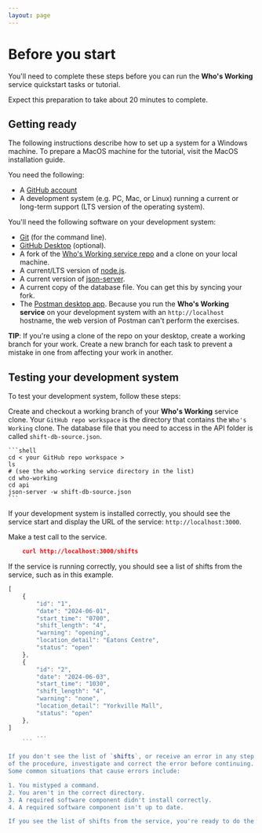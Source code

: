 ```yaml
---
layout: page
---
```


# Before you start

You'll need to complete these steps before you can run the **Who's Working** service quickstart tasks or tutorial.

Expect this preparation to take about 20 minutes to complete.

## Getting ready

The following instructions describe how to set up a system for a Windows machine. To prepare a MacOS machine for the tutorial, visit the MacOS installation guide.

You need the following:

* A [GitHub account](https://github.com)
* A development system (e.g. PC, Mac, or Linux) running a current or
long-term support (LTS version of the operating system).

You'll need the following software on your development system:

* [Git](https://docs.github.com/en/get-started/quickstart/set-up-git) (for the command line).
* [GitHub Desktop](https://desktop.github.com) (optional).
* A fork of the [Who's Working service repo](https://github.com/writingteacher/who-working) and a clone on your local machine.
* A current/LTS version of [node.js](https://nodejs.org/en/).
* A current version of [json-server](https://www.npmjs.com/package/json-server).
* A current copy of the database file. You can get this by syncing your fork.
* The [Postman desktop app](https://www.postman.com/downloads/). Because you run the **Who's Working service** on your development system with an `http://localhost` hostname, the web version of Postman can't perform the exercises.

**TIP**: If you're using a clone of the repo on your desktop, create a working branch for your work. Create a new branch for each task to prevent a mistake in one from affecting your work in another.

## Testing your development system

To test your development system, follow these steps:

Create and checkout a working branch of your **Who's Working** service clone. Your `GitHub repo workspace` is the directory that contains the `Who's Working` clone. The database file that you need to access in the API folder is called `shift-db-source.json`.

    ```shell
    cd < your GitHub repo workspace >
    ls
    # (see the who-working service directory in the list)
    cd who-working
    cd api
    json-server -w shift-db-source.json
    ```

If your development system is installed correctly, you should see the service start and display the URL of the service: `http://localhost:3000`.

Make a test call to the service.

```json
    curl http://localhost:3000/shifts
```

If the service is running correctly, you should see a list of shifts from the service, such as in this example.

```js
[
    {
        "id": "1",
        "date": "2024-06-01",
        "start_time": "0700",
        "shift_length": "4",
        "warning": "opening",
        "location_detail": "Eatons Centre",
        "status": "open"
    },
    {
        "id": "2",
        "date": "2024-06-03",
        "start_time": "1030",
        "shift_length": "4",
        "warning": "none",
        "location_detail": "Yorkville Mall",
        "status": "open"
    },
]
        ...
    ```

If you don't see the list of `shifts`, or receive an error in any step
of the procedure, investigate and correct the error before continuing.
Some common situations that cause errors include:

1. You mistyped a command.
2. You aren't in the correct directory.
3. A required software component didn't install correctly.
4. A required software component isn't up to date.

If you see the list of shifts from the service, you're ready to do the [quickstart guide](../api/quickstart_working.md) or a [tutorial](update-a-shift.md).
